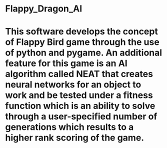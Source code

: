 # Flappy_Dragon_AI
# This software develops the concept of Flappy Bird game through the use of python and pygame. An additional feature for this game is an AI algorithm called NEAT that creates neural networks for an object to work and be tested under a fitness function which is an ability to solve through a user-specified number of generations which results to a higher rank scoring of the game.

